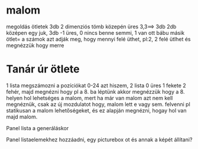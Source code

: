 # malom
megoldás ötletek 3db 2 dimenziós tömb közepén üres 3,3==> 3db 2db középen egy juk, 3db -1 üres, 0 nincs benne semmi, 1 van ott bábu
másik ötlet= a számok azt adják meg, hogy mennyi felé üthet, pl:2, 2 felé ütlhet és megnézzük hogy merre 

# Tanár úr ötlete
1 lista megszámozni a pozíciókat 0-24 azt hiszem, 2 lista 0 üres 1 fekete 2 fehér, majd megnézni hogy pl a 8. ba léptünk akkor megnézzük hogy a 8. helyen hol lehetséges a malom,
mert ha már van malom azt nem kell megnéznük, csak az új mozdulatot hogy, malom lett e vagy sem.
felvenni pl statikusan a malom lehetőségeket, és ez alapján megnézni, hogay hol van majd malom.


Panel lista a generáláskor


Panel listaelemekhez hozzáadni, egy picturebox ot és annak a képét állítani?

